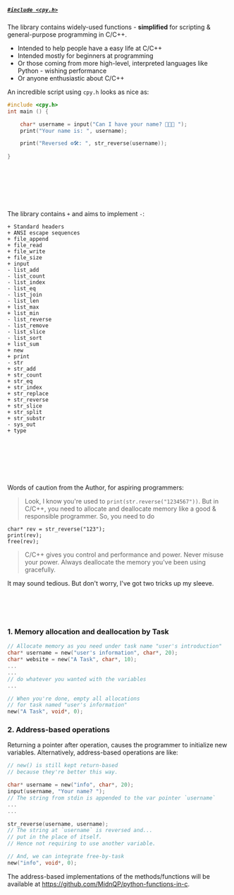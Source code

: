 ##### [`#include <cpy.h>`]()
The library contains widely-used functions - **simplified** for scripting & general-purpose programming in C/C++.

- Intended to help people have a easy life at C/C++
- Intended mostly for beginners at programming
- Or those coming from more high-level, interpreted languages like Python - wishing performance
- Or anyone enthusiastic about C/C++

An incredible script using `cpy.h` looks as nice as:
```C
#include <cpy.h>
int main () {

    char* username = input("Can I have your name? 👨🏻‍💻 ");
    print("Your name is: ", username);

    print("Reversed ⚙️🛠️: ", str_reverse(username));
    
}
```
<br><br><br><br><br>




The library contains `+` and aims to implement `-`:
```
+ Standard headers
+ ANSI escape sequences
+ file_append  
+ file_read    
+ file_write   
+ file_size    
+ input        
- list_add     
- list_count   
- list_index   
- list_eq
- list_join    
- list_len     
+ list_max     
+ list_min     
- list_reverse 
- list_remove  
- list_slice   
- list_sort    
+ list_sum     
+ new
+ print
- str          
+ str_add      
+ str_count    
+ str_eq       
+ str_index    
+ str_replace  
+ str_reverse  
+ str_slice    
+ str_split    
+ str_substr   
- sys_out      
+ type         
```
<br><br><br><br><br>



Words of caution from the Author, for aspiring programmers:
>Look, I know you're used to `print(str.reverse("1234567"))`. But in C/C++, you need to allocate and deallocate memory like a good & responsible programmer. So, you need to do
```
char* rev = str_reverse("123"); 
print(rev); 
free(rev);
```

>C/C++ gives you control and performance and power. Never misuse your power. Always deallocate the memory you've been using gracefully.

It may sound tedious. But don't worry, I've got two tricks up my sleeve.
<br><br><br><br><br>




### 1. Memory allocation and deallocation by Task
```c
// Allocate memory as you need under task name "user's introduction"
char* username = new("user's information", char*, 20);
char* website = new("A Task", char*, 10);
...
...
// do whatever you wanted with the variables
...

// When you're done, empty all allocations 
// for task named "user's information"
new("A Task", void*, 0);
```

### 2. Address-based operations
Returning a pointer after operation, causes the programmer to initialize new variables. Alternatively, address-based operations are like:
```c
// new() is still kept return-based 
// because they're better this way.

char* username = new("info", char*, 20);     
input(username, "Your name? ");
// The string from stdin is appended to the var pointer `username`
...
...

str_reverse(username, username);
// The string at `username` is reversed and...
// put in the place of itself.
// Hence not requiring to use another variable.

// And, we can integrate free-by-task
new("info", void*, 0);
```

The address-based implementations of the methods/functions will be available at https://github.com/MidnQP/python-functions-in-c.
